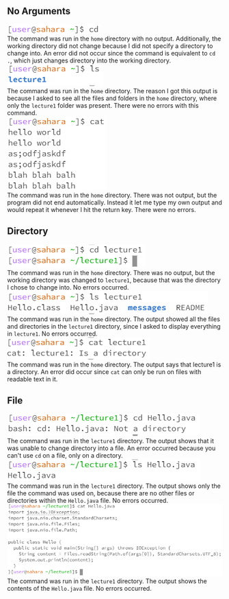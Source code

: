 ## No Arguments
![Image](cd_no_arg.jpg)\
The command was run in the `home` directory with no output. Additionally, the working directory did not change because I did not specify a directory to change into. An error did not occur since the command is equivalent to `cd .`, which just changes directory into the working directory.\
![Image](ls_no_arg.jpg)\
The command was run in the `home` directory. The reason I got this output is because I asked to see all the files and folders in the `home` directory, where only the `lecture1` folder was present. There were no errors with this command.\
![Image](cat_no_arg2.jpg)\
The command was run in the `home` directory. There was not output, but the program did not end automatically. Instead it let me type my own output and would repeat it whenever I hit the return key. There were no errors.
## Directory
![Image](cd_directory.jpg)\
The command was run in the `home` directory. There was no output, but the working directory was changed to `lecture1`, because that was the directory I chose to change into. No errors occurred.\
![Image](ls_directory.jpg)\
The command was run in the `home` directory. The output showed all the files and directories in the `lecture1` directory, since I asked to display everything in `lecture1`. No errors occurred.\
![Image](cat_directory.jpg)\
The command was run in the `home` directory. The output says that lecture1 is a directory. An error did occur since `cat` can only be run on files with readable text in it.
## File
![Image](cd_file.jpg)\
The command was run in the `lecture1` directory. The output shows that it was unable to change directory into a file. An error occurred because you can't use `cd` on a file, only on a directory.\
![Image](ls_file.jpg)\
The command was run in the `lecture1` directory. The output shows only the file the command was used on, because there are no other files or directories within the `Hello.java` file. No errors occurred.\
![Image](cat_file.jpg)\
The command was run in the `lecture1` directory. The output shows the contents of the `Hello.java` file. No errors occurred.
